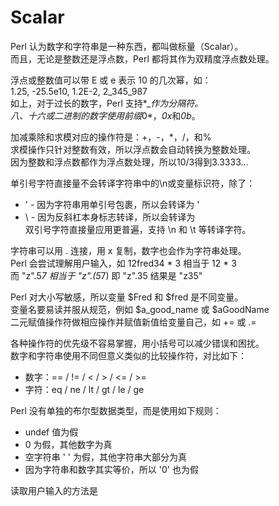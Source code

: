 # Scalar
Perl 认为数字和字符串是一种东西，都叫做标量（Scalar）。  
而且，无论是整数还是浮点数，Perl 都将其作为双精度浮点数处理。  

浮点或整数值可以带 E 或 e 表示 10 的几次幂，如：  
1.25, -25.5e10, 1.2E-2, 2_345_987  
如上，对于过长的数字，Perl 支持*_*作为分隔符。  
八、十六或二进制的数字使用前缀*0*，*0x*和*0b*。  

加减乘除和求模对应的操作符是：+，-，*，/，和%  
求模操作只针对整数有效，所以浮点数会自动转换为整数处理。  
因为整数和浮点数都作为浮点数处理，所以10/3得到3.3333...  

单引号字符直接量不会转译字符串中的\n或变量标识符，除了：  
* \' - 因为字符串用单引号包裹，所以会转译为 '
* \\ - 因为反斜杠本身标志转译，所以会转译为 \
双引号字符直接量应用更普遍，支持 \n 和 \t 等转译字符。  

字符串可以用 . 连接，用 x 复制，数字也会作为字符串处理。  
Perl 会尝试理解用户输入，如 12fred34 * 3 相当于 12 * 3  
而 "z".5*7 相当于 "z".(5*7) 即 "z".35 结果是 "z35"  

Perl 对大小写敏感，所以变量 $Fred 和 $fred 是不同变量。  
变量名要易读并服从规范，例如 $a_good_name 或 $aGoodName  
二元赋值操作符做相应操作并赋值新值给变量自己，如 += 或 .=  

各种操作符的优先级不容易掌握，用小括号可以减少错误和困扰。  
数字和字符串使用不同但意义类似的比较操作符，对比如下：  
* 数字：== / != /  < / >  / <= / >=
* 字符：eq / ne / lt / gt / le / ge

Perl 没有单独的布尔型数据类型，而是使用如下规则：  
* undef 值为假
* 0 为假，其他数字为真
* 空字符串 ' ' 为假，其他字符串大部分为真
* 因为字符串和数字其实等价，所以 '0' 也为假

读取用户输入的方法是 <STDIN>